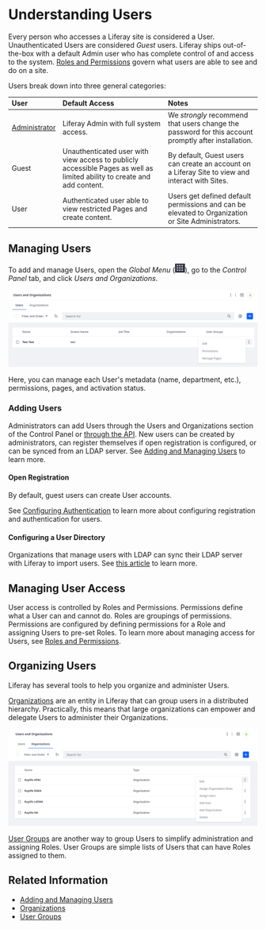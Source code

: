 # Understanding Users

Every person who accesses a Liferay site is considered a User. Unauthenticated Users are considered *Guest* users. Liferay ships out-of-the-box with a default Admin user who has complete control of and access to the system. [Roles and Permissions](../roles-and-permissions.md) govern what users are able to see and do on a site.

Users break down into three general categories:

| User | Default Access | Notes |
| :--- | :--- | :--- |
| [Administrator](../../getting-started/introduction-to-the-admin-account.md) | Liferay Admin with full system access. | We *strongly* recommend that users change the password for this account promptly after installation. |
| Guest | Unauthenticated user with view access to publicly accessible Pages as well as limited ability to create and add content. | By default, Guest users can create an account on a Liferay Site to view and interact with Sites. |
| User | Authenticated user able to view restricted Pages and create content. | Users get defined default permissions and can be elevated to Organization or Site Administrators. |

## Managing Users

To add and manage Users, open the *Global Menu* (![Global Menu](../../images/icon-applications-menu.png)), go to the *Control Panel* tab, and click *Users and Organizations*.

![Add and manage Users via the Users and Organizations application.](./understanding-users/images/01.png)

Here, you can manage each User's metadata (name, department, etc.), permissions, pages, and activation status.

### Adding Users

Administrators can add Users through the Users and Organizations section of the Control Panel or [through the API](../developer-guide/user-account-api-basics.md). New users can be created by administrators, can register themselves if open registration is configured, or can be synced from an LDAP server. See [Adding and Managing Users](./adding-and-managing-users.md) to learn more.

#### Open Registration

By default, guest users can create User accounts.

See [Configuring Authentication](../../installation-and-upgrades/securing-liferay/authentication-basics.md) to learn more about configuring registration and authentication for users.

#### Configuring a User Directory

Organizations that manage users with LDAP can sync their LDAP server with Liferay to import users. See [this article](../connecting-to-a-user-directory/connecting-to-an-ldap-directory.md) to learn more.

<!-- #### Other Methods

Are there other methods of adding users? -->

## Managing User Access

User access is controlled by Roles and Permissions. Permissions define what a User can and cannot do. Roles are groupings of permissions. Permissions are configured by defining permissions for a Role and assigning Users to pre-set Roles. To learn more about managing access for Users, see [Roles and Permissions](../roles-and-permissions.md).

## Organizing Users

Liferay has several tools to help you organize and administer Users.

[Organizations](../organizations/understanding-organizations.md) are an entity in Liferay that can group users in a distributed hierarchy. Practically, this means that large organizations can empower and delegate Users to administer their Organizations.

![Create Organizations to organize Users.](./understanding-users/images/02.png)

[User Groups](../user-groups/creating-and-managing-user-groups.md) are another way to group Users to simplify administration and assigning Roles. User Groups are simple lists of Users that can have Roles assigned to them.

## Related Information

* [Adding and Managing Users](./adding-and-managing-users.md)
* [Organizations](../organizations/understanding-organizations.md)
* [User Groups](../user-groups/creating-and-managing-user-groups.md)
